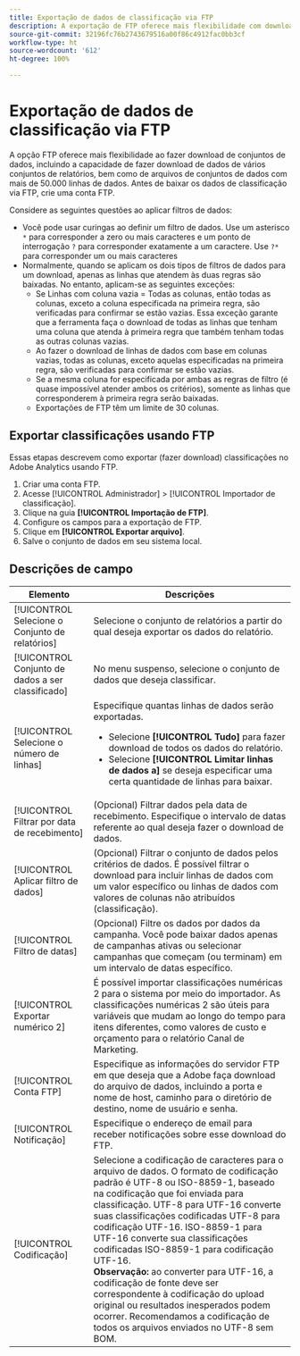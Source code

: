 ```yaml
---
title: Exportação de dados de classificação via FTP
description: A exportação de FTP oferece mais flexibilidade com downloads de conjuntos de dados, incluindo o download de dados de vários conjuntos de relatórios e o download de arquivos de conjuntos de dados com mais de 50.000 linhas de dados
source-git-commit: 32196fc76b2743679516a00f86c4912fac0bb3cf
workflow-type: ht
source-wordcount: '612'
ht-degree: 100%

---
```



# Exportação de dados de classificação via FTP

A opção FTP oferece mais flexibilidade ao fazer download de conjuntos de dados, incluindo a capacidade de fazer download de dados de vários conjuntos de relatórios, bem como de arquivos de conjuntos de dados com mais de 50.000 linhas de dados. Antes de baixar os dados de classificação via FTP, crie uma conta FTP.

Considere as seguintes questões ao aplicar filtros de dados:

* Você pode usar curingas ao definir um filtro de dados. Use um asterisco `*` para corresponder a zero ou mais caracteres e um ponto de interrogação `?` para corresponder exatamente a um caractere. Use `?*` para corresponder um ou mais caracteres
* Normalmente, quando se aplicam os dois tipos de filtros de dados para um download, apenas as linhas que atendem às duas regras são baixadas. No entanto, aplicam-se as seguintes exceções:
   * Se Linhas com coluna vazia = Todas as colunas, então todas as colunas, exceto a coluna especificada na primeira regra, são verificadas para confirmar se estão vazias. Essa exceção garante que a ferramenta faça o download de todas as linhas que tenham uma coluna que atenda à primeira regra que também tenham todas as outras colunas vazias.
   * Ao fazer o download de linhas de dados com base em colunas vazias, todas as colunas, exceto aquelas especificadas na primeira regra, são verificadas para confirmar se estão vazias.
   * Se a mesma coluna for especificada por ambas as regras de filtro (é quase impossível atender ambos os critérios), somente as linhas que corresponderem à primeira regra serão baixadas.
   * Exportações de FTP têm um limite de 30 colunas.

## Exportar classificações usando FTP

Essas etapas descrevem como exportar (fazer download) classificações no Adobe Analytics usando FTP.

1. Criar uma conta FTP.
1. Acesse [!UICONTROL Administrador] > [!UICONTROL Importador de classificação].
1. Clique na guia **[!UICONTROL Importação de FTP]**.
1. Configure os campos para a exportação de FTP.
1. Clique em **[!UICONTROL Exportar arquivo]**.
1. Salve o conjunto de dados em seu sistema local.

## Descrições de campo

| Elemento | Descrições |
| --- | --- |
| [!UICONTROL Selecione o Conjunto de relatórios] | Selecione o conjunto de relatórios a partir do qual deseja exportar os dados do relatório. |
| [!UICONTROL Conjunto de dados a ser classificado] | No menu suspenso, selecione o conjunto de dados que deseja classificar. |
| [!UICONTROL Selecione o número de linhas] | Especifique quantas linhas de dados serão exportadas.<ul><li>Selecione **[!UICONTROL Tudo]** para fazer download de todos os dados do relatório.</li><li>Selecione **[!UICONTROL Limitar linhas de dados a]** se deseja especificar uma certa quantidade de linhas para baixar.</li></ul> |
| [!UICONTROL Filtrar por data de recebimento] | (Opcional) Filtrar dados pela data de recebimento. Especifique o intervalo de datas referente ao qual deseja fazer o download de dados. |
| [!UICONTROL Aplicar filtro de dados] | (Opcional) Filtrar o conjunto de dados pelos critérios de dados. É possível filtrar o download para incluir linhas de dados com um valor específico ou linhas de dados com valores de colunas não atribuídos (classificação). |
| [!UICONTROL Filtro de datas] | (Opcional) Filtre os dados por dados da campanha. Você pode baixar dados apenas de campanhas ativas ou selecionar campanhas que começam (ou terminam) em um intervalo de datas específico. |
| [!UICONTROL Exportar numérico 2] | É possível importar classificações numéricas 2 para o sistema por meio do importador. As classificações numéricas 2 são úteis para variáveis que mudam ao longo do tempo para itens diferentes, como valores de custo e orçamento para o relatório Canal de Marketing. |
| [!UICONTROL Conta FTP] | Especifique as informações do servidor FTP em que deseja que a Adobe faça download do arquivo de dados, incluindo a porta e nome de host, caminho para o diretório de destino, nome de usuário e senha. |
| [!UICONTROL Notificação] | Especifique o endereço de email para receber notificações sobre esse download do FTP. |
| [!UICONTROL Codificação] | Selecione a codificação de caracteres para o arquivo de dados. O formato de codificação padrão é UTF-8 ou ISO-8859-1, baseado na codificação que foi enviada para classificação. UTF-8 para UTF-16 converte suas classificações codificadas UTF-8 para codificação UTF-16. ISO-8859-1 para UTF-16 converte sua classificações codificadas ISO-8859-1 para codificação UTF-16.<br>**Observação:** ao converter para UTF-16, a codificação de fonte deve ser correspondente à codificação do upload original ou resultados inesperados podem ocorrer. Recomendamos a codificação de todos os arquivos enviados no UTF-8 sem BOM. |

